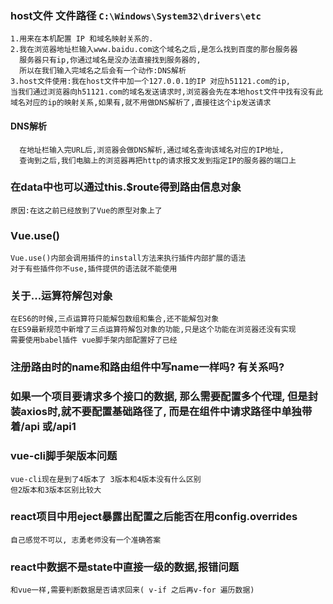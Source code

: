 ### host文件 文件路径 `C:\Windows\System32\drivers\etc`
    1.用来在本机配置 IP 和域名映射关系的.
    2.我在浏览器地址栏输入www.baidu.com这个域名之后,是怎么找到百度的那台服务器
      服务器只有ip,你通过域名是没办法直接找到服务器的,
      所以在我们输入完域名之后会有一个动作:DNS解析
    3.host文件使用:我在host文件中加一个127.0.0.1的IP 对应h51121.com的ip,
    当我们通过浏览器向h51121.com的域名发送请求时,浏览器会先在本地host文件中找有没有此域名对应的ip的映射关系,如果有,就不用做DNS解析了,直接往这个ip发送请求

  #### DNS解析
      在地址栏输入完URL后,浏览器会做DNS解析,通过域名查询该域名对应的IP地址,
      查询到之后,我们电脑上的浏览器再把http的请求报文发到指定IP的服务器的端口上
### 在data中也可以通过this.$route得到路由信息对象
    原因:在这之前已经放到了Vue的原型对象上了
### Vue.use()
    Vue.use()内部会调用插件的install方法来执行插件内部扩展的语法
    对于有些插件你不use,插件提供的语法就不能使用
### 关于...运算符解包对象
    在ES6的时候,三点运算符只能解包数组和集合,还不能解包对象
    在ES9最新规范中新增了三点运算符解包对象的功能,只是这个功能在浏览器还没有实现
    需要使用babel插件 vue脚手架内部配置好了已经
### 注册路由时的name和路由组件中写name一样吗? 有关系吗?

### 如果一个项目要请求多个接口的数据, 那么需要配置多个代理, 但是封装axios时,就不要配置基础路径了, 而是在组件中请求路径中单独带着/api 或/api1

### vue-cli脚手架版本问题
    vue-cli现在是到了4版本了 3版本和4版本没有什么区别
    但2版本和3版本区别比较大
### react项目中用eject暴露出配置之后能否在用config.overrides
    自己感觉不可以, 志勇老师没有一个准确答案
### react中数据不是state中直接一级的数据,报错问题 
    和vue一样,需要判断数据是否请求回来( v-if 之后再v-for 遍历数据)